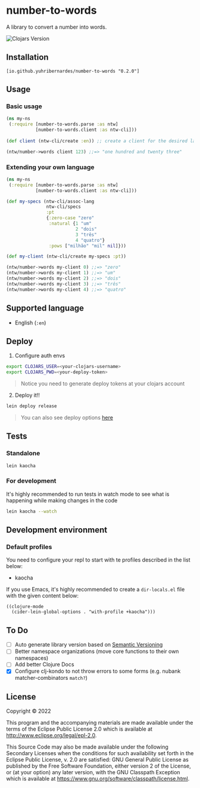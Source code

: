 # number-to-words
A library to convert a number into words.

![Clojars Version](https://img.shields.io/clojars/v/io.github.yuhribernardes/number-to-words?color=%2336B8DD&logo=Clojure&logoColor=white&style=for-the-badge)

## Installation

```edn
[io.github.yuhribernardes/number-to-words "0.2.0"]
```

## Usage

### Basic usage

``` clojure
(ns my-ns
 (:require [number-to-words.parse :as ntw]
           [number-to-words.client :as ntw-cli]))
 
(def client (ntw-cli/create :en)) ;; create a client for the desired language

(ntw/number->words client 123) ;;=> "one hundred and twenty three"
```

### Extending your own language

``` clojure
(ns my-ns
 (:require [number-to-words.parse :as ntw]
           [number-to-words.client :as ntw-cli]))

(def my-specs (ntw-cli/assoc-lang
               ntw-cli/specs
               :pt
               {:zero-case "zero"
                :natural {1 "um"
                          2 "dois"
                          3 "três"
                          4 "quatro"}
                :pows ["milhão" "mil" nil]}))

(def my-client (ntw-cli/create my-specs :pt))

(ntw/number->words my-client 0) ;;=> "zero"
(ntw/number->words my-client 1) ;;=> "um"
(ntw/number->words my-client 2) ;;=> "dois"
(ntw/number->words my-client 3) ;;=> "três"
(ntw/number->words my-client 4) ;;=> "quatro"
```

## Supported language
- English (`:en`)

## Deploy

1. Configure auth envs

``` sh
export CLOJARS_USER=<your-clojars-username>
export CLOJARS_PWD=<your-deploy-token>
```

> Notice you need to generate deploy tokens at your clojars account

2. Deploy it!!

``` sh
lein deploy release
```

> You can also see deploy options [here][clojars-deploy]

## Tests

### Standalone

``` sh
lein kaocha
```

### For development
It's highly recommended to run tests in watch mode to see what is happening while making changes in the code

``` sh
lein kaocha --watch
```

## Development environment

### Default profiles

You need to configure your repl to start with te profiles described in the list below:
- kaocha

If you use Emacs, it's highly recommended to create a `dir-locals.el` file with the given content below:

``` emacs-lisp
((clojure-mode
  (cider-lein-global-options . "with-profile +kaocha")))
```

## To Do

- [ ] Auto generate library version based on [Semantic Versioning][semver]
- [ ] Better namespace organizations (move core functions to their own namespaces)
- [ ] Add better Clojure Docs
- [x] Configure clj-kondo to not throw errors to some forms (e.g. nubank matcher-combinators `match?`)

## License

Copyright © 2022

This program and the accompanying materials are made available under the
terms of the Eclipse Public License 2.0 which is available at
http://www.eclipse.org/legal/epl-2.0.

This Source Code may also be made available under the following Secondary
Licenses when the conditions for such availability set forth in the Eclipse
Public License, v. 2.0 are satisfied: GNU General Public License as published by
the Free Software Foundation, either version 2 of the License, or (at your
option) any later version, with the GNU Classpath Exception which is available
at https://www.gnu.org/software/classpath/license.html.

[semver]: https://semver.org
[clojars-deploy]: https://github.com/technomancy/leiningen/blob/master/doc/DEPLOY.md#deploying-libraries
